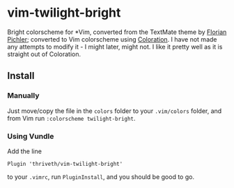 # vim-twilight-bright

Bright colorscheme for *Vim, converted from the TextMate theme by [Florian Pichler][1]; converted to Vim colorscheme using [Coloration][2]. I have not made any attempts to modify it - I might later, might not. I like it pretty well as it is straight out of Coloration.

## Install

### Manually

Just move/copy the file in the `colors` folder to your `.vim/colors` folder,
and from Vim run `:colorscheme twilight-bright`.

### Using Vundle

Add the line

    Plugin 'thriveth/vim-twilight-bright'

to your `.vimrc`, run `PluginInstall`, and you should be good to go.

[1]: http://einserver.de/goodies
[2]: http://coloration.ku1ik.com/
